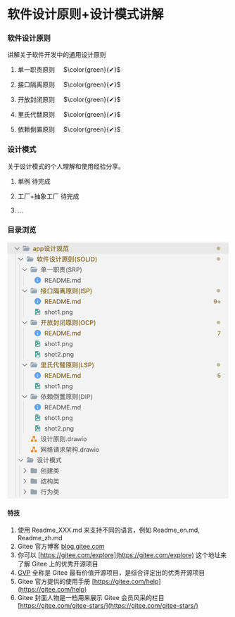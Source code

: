<!--
 * @Author: user.email
 * @Date: 2023-01-30 19:50:25
 * @LastEditors: user.email
 * @LastEditTime: 2023-01-31 19:33:44
 * @FilePath: /design-pattern/README.md
 * @Description: 
 * 
 * Copyright (c) 2023 by hfqf123@126.com, All Rights Reserved. 
-->
# 软件设计原则+设计模式讲解

### **软件设计原则**

讲解关于软件开发中的通用设计原则

1. 单一职责原则 &nbsp;&nbsp;&nbsp;  $\color{green}{✔}$
 
2. 接口隔离原则 &nbsp;&nbsp;&nbsp; $\color{green}{✔}$

3. 开放封闭原则 &nbsp;&nbsp;&nbsp;&nbsp;$\color{green}{✔}$

4. 里氏代替原则 &nbsp;&nbsp;&nbsp;&nbsp;$\color{green}{✔}$

5. 依赖倒置原则 &nbsp;&nbsp;&nbsp;&nbsp;$\color{green}{✔}$
### **设计模式**

关于设计模式的个人理解和使用经验分享。

1. 单例 待完成

2. 工厂+抽象工厂 待完成

3. ...

### **目录浏览**

![目录](./shot1.png)

#### 特技

1.  使用 Readme\_XXX.md 来支持不同的语言，例如 Readme\_en.md, Readme\_zh.md
2.  Gitee 官方博客 [blog.gitee.com](https://blog.gitee.com)
3.  你可以 [https://gitee.com/explore](https://gitee.com/explore) 这个地址来了解 Gitee 上的优秀开源项目
4.  [GVP](https://gitee.com/gvp) 全称是 Gitee 最有价值开源项目，是综合评定出的优秀开源项目
5.  Gitee 官方提供的使用手册 [https://gitee.com/help](https://gitee.com/help)
6.  Gitee 封面人物是一档用来展示 Gitee 会员风采的栏目 [https://gitee.com/gitee-stars/](https://gitee.com/gitee-stars/)
